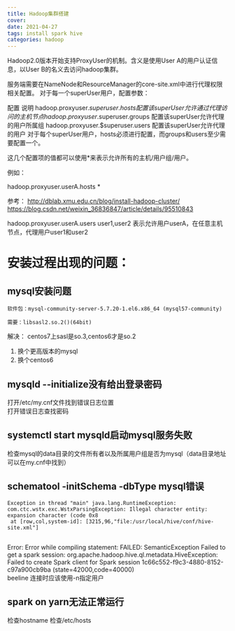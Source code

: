 ```yaml
---
title: Hadoop集群搭建
cover: 
date: 2021-04-27
tags: install spark hive
categories: hadoop
---
```


Hadoop2.0版本开始支持ProxyUser的机制。含义是使用User A的用户认证信息，以User B的名义去访问hadoop集群。



服务端需要在NameNode和ResourceManager的core-site.xml中进行代理权限相关配置。 对于每一个superUser用户，配置参数：

配置	说明
hadoop.proxyuser.$superuser.hosts	配置该superUser允许通过代理访问的主机节点
hadoop.proxyuser.$superuser.groups	配置该superUser允许代理的用户所属组
hadoop.proxyuser.$superuser.users	配置该superUser允许代理的用户
对于每个superUser用户，hosts必须进行配置，而groups和users至少需要配置一个。

这几个配置项的值都可以使用*来表示允许所有的主机/用户组/用户。

例如：

<property>
<name>hadoop.proxyuser.userA.hosts</name>
<value>*</value>
</property>
<property>

参考：
http://dblab.xmu.edu.cn/blog/install-hadoop-cluster/
https://blog.csdn.net/weixin_36836847/article/details/95510843


<name>hadoop.proxyuser.userA.users</name>
<value>user1,user2</value>
</property>
表示允许用户userA，在任意主机节点，代理用户user1和user2














# 安装过程出现的问题：

## mysql安装问题

```
软件包：mysql-community-server-5.7.20-1.el6.x86_64 (mysql57-community)

需要：libsasl2.so.2()(64bit)
```

解决：
centos7上sasl是so.3,centos6才是so.2

1. 换个更高版本的mysql
2. 换个centos6

## mysqld --initialize没有给出登录密码
打开/etc/my.cnf文件找到错误日志位置  
打开错误日志查找密码

## systemctl start mysqld启动mysql服务失败
检查mysql的data目录的文件所有者以及所属用户组是否为mysql（data目录地址可以在my.cnf中找到）

## schematool  -initSchema -dbType mysql错误
```
Exception in thread "main" java.lang.RuntimeException: com.ctc.wstx.exc.WstxParsingException: Illegal character entity: expansion character (code 0x8
 at [row,col,system-id]: [3215,96,"file:/usr/local/hive/conf/hive-site.xml"]
```

## 

Error: Error while compiling statement: FAILED: SemanticException Failed to get a spark session: org.apache.hadoop.hive.ql.metadata.HiveException: Failed to create Spark client for Spark session 1c66c552-f9c3-4880-8152-c97a900cb9ba (state=42000,code=40000)  
beeline 连接时应该使用-n指定用户

## spark on yarn无法正常运行
检查hostname
检查/etc/hosts